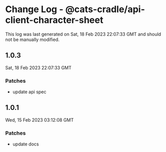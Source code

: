 # Change Log - @cats-cradle/api-client-character-sheet

This log was last generated on Sat, 18 Feb 2023 22:07:33 GMT and should not be manually modified.

## 1.0.3
Sat, 18 Feb 2023 22:07:33 GMT

### Patches

- update api spec

## 1.0.1
Wed, 15 Feb 2023 03:12:08 GMT

### Patches

- update docs

